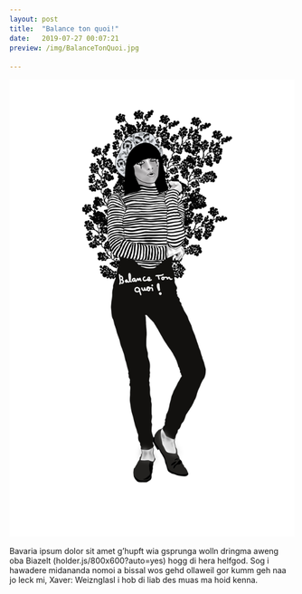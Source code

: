 ```yaml
---
layout: post
title:  "Balance ton quoi!"
date:   2019-07-27 00:07:21
preview: /img/BalanceTonQuoi.jpg

---
```


![Picture 1](/img/BalanceTonQuoi.jpg) 


Bavaria ipsum dolor sit amet g’hupft wia gsprunga wolln dringma aweng oba Biazelt (holder.js/800x600?auto=yes) hogg di hera helfgod. Sog i hawadere midananda nomoi a bissal wos gehd ollaweil gor kumm geh naa jo leck mi, Xaver: Weiznglasl i hob di liab des muas ma hoid kenna.
